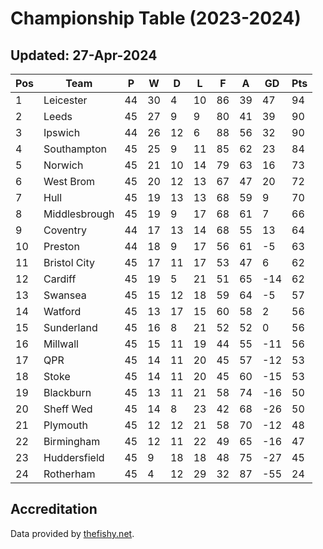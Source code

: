 # Championship Table (2023-2024)
## Updated: 27-Apr-2024

| Pos | Team | P | W | D | L | F | A | GD | Pts |
| --- | --- | --- | --- | --- | --- | --- | --- | --- | --- |
| 1 | Leicester | 44 | 30 | 4 | 10 | 86 | 39 | 47 | 94 |
| 2 | Leeds | 45 | 27 | 9 | 9 | 80 | 41 | 39 | 90 |
| 3 | Ipswich | 44 | 26 | 12 | 6 | 88 | 56 | 32 | 90 |
| 4 | Southampton | 45 | 25 | 9 | 11 | 85 | 62 | 23 | 84 |
| 5 | Norwich | 45 | 21 | 10 | 14 | 79 | 63 | 16 | 73 |
| 6 | West Brom | 45 | 20 | 12 | 13 | 67 | 47 | 20 | 72 |
| 7 | Hull | 45 | 19 | 13 | 13 | 68 | 59 | 9 | 70 |
| 8 | Middlesbrough | 45 | 19 | 9 | 17 | 68 | 61 | 7 | 66 |
| 9 | Coventry | 44 | 17 | 13 | 14 | 68 | 55 | 13 | 64 |
| 10 | Preston | 44 | 18 | 9 | 17 | 56 | 61 | -5 | 63 |
| 11 | Bristol City | 45 | 17 | 11 | 17 | 53 | 47 | 6 | 62 |
| 12 | Cardiff | 45 | 19 | 5 | 21 | 51 | 65 | -14 | 62 |
| 13 | Swansea | 45 | 15 | 12 | 18 | 59 | 64 | -5 | 57 |
| 14 | Watford | 45 | 13 | 17 | 15 | 60 | 58 | 2 | 56 |
| 15 | Sunderland | 45 | 16 | 8 | 21 | 52 | 52 | 0 | 56 |
| 16 | Millwall | 45 | 15 | 11 | 19 | 44 | 55 | -11 | 56 |
| 17 | QPR | 45 | 14 | 11 | 20 | 45 | 57 | -12 | 53 |
| 18 | Stoke | 45 | 14 | 11 | 20 | 45 | 60 | -15 | 53 |
| 19 | Blackburn | 45 | 13 | 11 | 21 | 58 | 74 | -16 | 50 |
| 20 | Sheff Wed | 45 | 14 | 8 | 23 | 42 | 68 | -26 | 50 |
| 21 | Plymouth | 45 | 12 | 12 | 21 | 58 | 70 | -12 | 48 |
| 22 | Birmingham | 45 | 12 | 11 | 22 | 49 | 65 | -16 | 47 |
| 23 | Huddersfield | 45 | 9 | 18 | 18 | 48 | 75 | -27 | 45 |
| 24 | Rotherham | 45 | 4 | 12 | 29 | 32 | 87 | -55 | 24 |

## Accreditation 

Data provided by [thefishy.net](https://www.thefishy.net/).